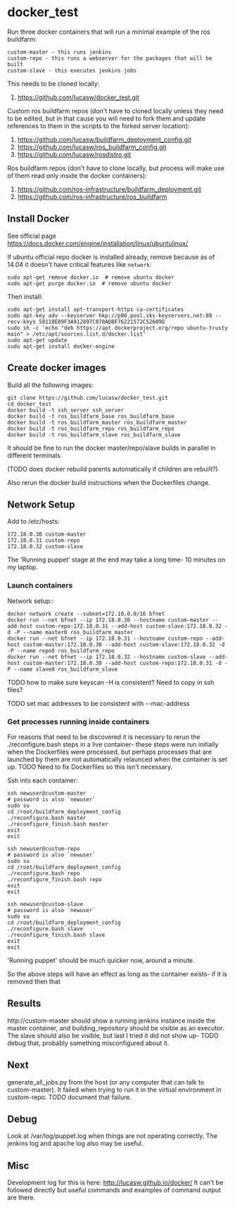 # docker_test

Run three docker containers that will run a minimal example of the ros buildfarm:

    custom-master - this runs jenkins
    custom-repo - this runs a webserver for the packages that will be built
    custom-slave - this executes jenkins jobs

This needs to be cloned locally:

1.  https://github.com/lucasw/docker_test.git

Custom ros buildfarm repos (don't have to cloned locally unless they need to be edited, but in that cause you will need to fork them and update references to them in the scripts to the forked server location):

1.  https://github.com/lucasw/buildfarm_deployment_config.git
1.  https://github.com/lucasw/ros_buildfarm_config.git
1.  https://github.com/lucasw/rosdistro.git

Ros buildfarm repos (don't have to clone locally, but process will make use of them read only inside the docker containers):

1.  https://github.com/ros-infrastructure/buildfarm_deployment.git
1.  https://github.com/ros-infrastructure/ros_buildfarm

## Install Docker

See official page https://docs.docker.com/engine/installation/linux/ubuntulinux/

If ubuntu official repo docker is installed already, remove because as of 14.04 it doesn't have critical features like `network`:

    sudo apt-get remove docker.io  # remove ubuntu docker
    sudo apt-get purge docker.io  # remove ubuntu docker

Then install:

    sudo apt-get install apt-transport-https ca-certificates
    sudo apt-key adv --keyserver hkp://p80.pool.sks-keyservers.net:80 --recv-keys 58118E89F3A912897C070ADBF76221572C52609D
    sudo sh -c 'echo "deb https://apt.dockerproject.org/repo ubuntu-trusty main" > /etc/apt/sources.list.d/docker.list'
    sudo apt-get update
    sudo apt-get install docker-engine

## Create docker images

Build all the following images:

    git clone https://github.com/lucasw/docker_test.git
    cd docker_test
    docker build -t ssh_server ssh_server
    docker build -t ros_buildfarm_base ros_buildfarm_base
    docker build -t ros_buildfarm_master ros_buildfarm_master
    docker build -t ros_buildfarm_repo ros_buildfarm_repo
    docker build -t ros_buildfarm_slave ros_buildfarm_slave

It should be fine to run the docker master/repo/slave builds in parallel in different terminals.

(TODO does docker rebuild parents automatically if children are rebuilt?)

Also rerun the docker build instructions when the Dockerfiles change.

## Network Setup

Add to /etc/hosts:

    172.18.0.30 custom-master
    172.18.0.31 custom-repo
    172.18.0.32 custom-slave

The 'Running puppet' stage at the end may take a long time- 10 minutes on my laptop.

### Launch containers

Network setup::

    docker network create --subnet=172.18.0.0/16 bfnet
    docker run --net bfnet --ip 172.18.0.30 --hostname custom-master --add-host custom-repo:172.18.0.31 --add-host custom-slave:172.18.0.32 -d -P --name master0 ros_buildfarm_master
    docker run --net bfnet --ip 172.18.0.31 --hostname custom-repo --add-host custom-master:172.18.0.30 --add-host custom-slave:172.18.0.32 -d -P --name repo0 ros_buildfarm_repo
    docker run --net bfnet --ip 172.18.0.32 --hostname custom-slave --add-host custom-master:172.18.0.30 --add-host custom-repo:172.18.0.31 -d -P --name slave0 ros_buildfarm_slave


TODO how to make sure keyscan -H is consistent?
Need to copy in ssh files?

TODO set mac addresses to be consistent with --mac-address

### Get processes running inside containers

For reasons that need to be discovered it is necessary to rerun the ./reconfigure.bash steps in a live container- these steps were run initially when the Dockerfiles were processed, but perhaps processes that are launched by them are not automatically relaunced when the container is set up.
TODO Need to fix Dockerfiles so this isn't necessary.

Ssh into each container:

    ssh newuser@custom-master
    # password is also `newuser`
    sudo su
    cd /root/buildfarm_deployment_config
    ./reconfigure.bash master
    ./reconfigure_finish.bash master
    exit
    exit

    ssh newuser@custom-repo
    # password is also `newuser`
    sudo su
    cd /root/buildfarm_deployment_config
    ./reconfigure.bash repo
    ./reconfigure_finish.bash repo
    exit
    exit

    ssh newuser@custom-slave
    # password is also `newuser`
    sudo su
    cd /root/buildfarm_deployment_config
    ./reconfigure.bash slave
    ./reconfigure_finish.bash slave
    exit
    exit

'Running puppet' should be much quicker now, around a minute.

So the above steps will have an effect as long as the container exists- if it is removed then that

## Results

http://custom-master should show a running jenkins instance inside the master container, and building_repository should be visible as an executor.
The slave should also be visible, but last I tried it did not show up- TODO debug that, probably something misconfigured about it.

## Next

generate_all_jobs.py from the host (or any computer that can talk to custom-master).
It failed when trying to run it in the virtual environment in custom-repo.
TODO document that failure.

## Debug

Look at /var/log/puppet.log when things are not operating correctly.
The jenkins log and apache log also may be useful.

## Misc

Development log for this is here: http://lucasw.github.io/docker/
It can't be followed directly but useful commands and examples of command output are there.
